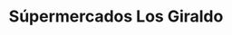 ---
title: "Súpermercados Los Giraldo"
url: /medellin/supermercados-los-giraldo/
shop: supermercado
---